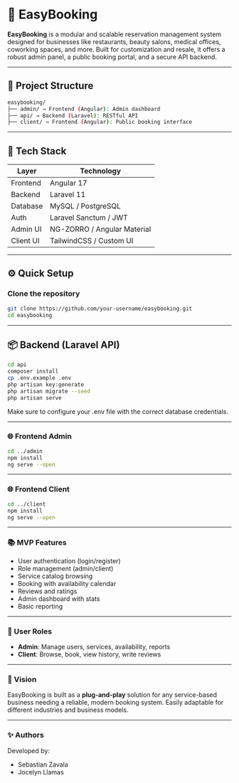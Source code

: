 # 📅 EasyBooking

**EasyBooking** is a modular and scalable reservation management system designed for businesses like restaurants, beauty salons, medical offices, coworking spaces, and more. Built for customization and resale, it offers a robust admin panel, a public booking portal, and a secure API backend.

---

## 🧱 Project Structure
```bash
easybooking/
├── admin/ → Frontend (Angular): Admin dashboard
├── api/ → Backend (Laravel): RESTful API
├── client/ → Frontend (Angular): Public booking interface
```
---

## 🚀 Tech Stack

| Layer          | Technology                 |
|----------------|----------------------------|
| Frontend       | Angular 17                 |
| Backend        | Laravel 11                 |
| Database       | MySQL / PostgreSQL         |
| Auth           | Laravel Sanctum / JWT      |
| Admin UI       | NG-ZORRO / Angular Material |
| Client UI      | TailwindCSS / Custom UI    |

---

## ⚙️ Quick Setup

### Clone the repository

```bash
git clone https://github.com/your-username/easybooking.git
cd easybooking
```
---

## 📦 Backend (Laravel API)
```bash
cd api
composer install
cp .env.example .env
php artisan key:generate
php artisan migrate --seed
php artisan serve
```
Make sure to configure your .env file with the correct database credentials.

---

### 🌐 Frontend Admin
```bash
cd ../admin
npm install
ng serve --open
```
---

### 🌐 Frontend Client
```bash
cd ../client
npm install
ng serve --open
```
---

### 📚 MVP Features
- User authentication (login/register)
- Role management (admin/client)
- Service catalog browsing
- Booking with availability calendar
- Reviews and ratings
- Admin dashboard with stats
- Basic reporting

---

### 👥 User Roles
- **Admin**: Manage users, services, availability, reports
- **Client**: Browse, book, view history, write reviews
---

### 🎯 Vision
EasyBooking is built as a **plug-and-play** solution for any service-based business needing a reliable, modern booking system. Easily adaptable for different industries and business models.

---

### ✨ Authors
Developed by:
- Sebastian Zavala
- Jocelyn Llamas